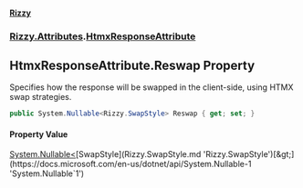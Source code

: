 #### [Rizzy](index.md 'index')
### [Rizzy.Attributes](Rizzy.Attributes.md 'Rizzy.Attributes').[HtmxResponseAttribute](Rizzy.Attributes.HtmxResponseAttribute.md 'Rizzy.Attributes.HtmxResponseAttribute')

## HtmxResponseAttribute.Reswap Property

Specifies how the response will be swapped in the client-side, using HTMX swap strategies.

```csharp
public System.Nullable<Rizzy.SwapStyle> Reswap { get; set; }
```

#### Property Value
[System.Nullable&lt;](https://docs.microsoft.com/en-us/dotnet/api/System.Nullable-1 'System.Nullable`1')[SwapStyle](Rizzy.SwapStyle.md 'Rizzy.SwapStyle')[&gt;](https://docs.microsoft.com/en-us/dotnet/api/System.Nullable-1 'System.Nullable`1')